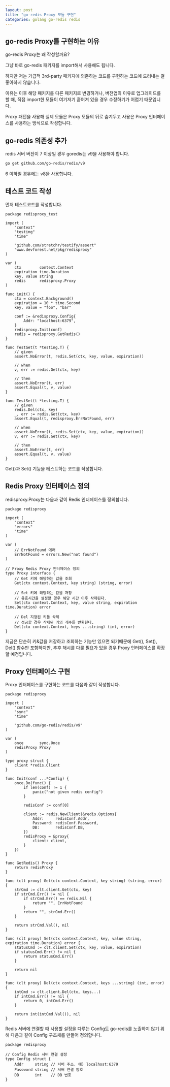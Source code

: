 ```yaml
---
layout: post
title: "go-redis Proxy 모듈 구현"
categories: golang go-redis redis
---
```


## go-redis Proxy를 구현하는 이유

go-redis Proxy는 왜 작성할까요?

그냥 바로 go-redis 패키지를 import해서 사용해도 됩니다.

하지만 저는 가급적 3rd-party 패키지에 의존하는 코드를 구현하는 코드에 드러내는 걸 좋아하지 않습니다.

이유는 이후 해당 패키지를 다른 패키지로 변경하거나, 버전업의 이유로 업그레이드를 할 때, 직접 import한 모듈이 여기저기 흩어져 있을 경우 수정하기가 어렵기 때문입니다.

Proxy 패턴을 사용해 실제 모듈은 Proxy 모듈의 뒤로 숨겨두고 사용은 Proxy 인터페이스를 사용하는 방식으로 작성합니다. 

## go-redis 의존성 추가

redis 서버 버전이 7 이상일 경우 goredis는 v9을 사용해야 합니다.

```bash
go get github.com/go-redis/redis/v9
```

6 이하일 경우에는 v8을 사용합니다.

## 테스트 코드 작성

먼저 테스트코드를 작성합니다.

```golang
package redisproxy_test

import (
	"context"
	"testing"
	"time"

	"github.com/stretchr/testify/assert"
	"www.devforest.net/pkg/redisproxy"
)

var (
	ctx        context.Context
	expiration time.Duration
	key, value string
	redis      redisproxy.Proxy
)

func init() {
	ctx = context.Background()
	expiration = 10 * time.Second
	key, value = "foo", "bar"

	conf := &redisproxy.Config{
		Addr: "localhost:6379",
	}
	redisproxy.Init(conf)
	redis = redisproxy.GetRedis()
}

func TestGet(t *testing.T) {
	// given
	assert.NoError(t, redis.Set(ctx, key, value, expiration))

	// when
	v, err := redis.Get(ctx, key)

	// then
	assert.NoError(t, err)
	assert.Equal(t, v, value)
}

func TestSet(t *testing.T) {
	// given
	redis.Del(ctx, key)
	_, err := redis.Get(ctx, key)
	assert.Equal(t, redisproxy.ErrNotFound, err)

	// when
	assert.NoError(t, redis.Set(ctx, key, value, expiration))
	v, err := redis.Get(ctx, key)

	// then
	assert.NoError(t, err)
	assert.Equal(t, v, value)
}
```

Get()과 Set() 기능을 테스트하는 코드를 작성합니다.

## Redis Proxy 인터페이스 정의

redisproxy.Proxy는 다음과 같이 Redis 인터페이스를 정의합니다.

```golang
package redisproxy

import (
	"context"
	"errors"
	"time"
)

var (
	// ErrNotFound 에러
	ErrNotFound = errors.New("not found")
)

// Proxy Redis Proxy 인터페이스 정의
type Proxy interface {
	// Get 키에 해당하는 값을 조회
	Get(ctx context.Context, key string) (string, error)

	// Set 키에 해당하는 값을 저장
	// 유효시간을 설정할 경우 해당 시간 이후 삭제된다.
	Set(ctx context.Context, key, value string, expiration time.Duration) error

	// Del 지정된 키들 삭제
	// 성공할 경우 삭제된 키의 개수를 반환한다.
	Del(ctx context.Context, keys ...string) (int, error)
}
```

지금은 단순히 키&값을 저장하고 조회하는 기능만 있으면 되기때문에 Get(), Set(), Del() 함수만 포함하지만, 추후 해시를 다룰 필요가 있을 경우 Proxy 인터페이스를 확장할 예정입니다.

## Proxy 인터페이스 구현

Proxy 인터페이스를 구현하는 코드를 다음과 같이 작성합니다.

```golang
package redisproxy

import (
	"context"
	"sync"
	"time"

	"github.com/go-redis/redis/v9"
)

var (
	once       sync.Once
	redisProxy Proxy
)

type proxy struct {
	client *redis.Client
}

func Init(conf ...*Config) {
	once.Do(func() {
		if len(conf) != 1 {
			panic("not given redis config")
		}

		redisConf := conf[0]

		client := redis.NewClient(&redis.Options{
			Addr:     redisConf.Addr,
			Password: redisConf.Password,
			DB:       redisConf.DB,
		})
		redisProxy = &proxy{
			client: client,
		}
	})
}

func GetRedis() Proxy {
	return redisProxy
}

func (clt proxy) Get(ctx context.Context, key string) (string, error) {
	strCmd := clt.client.Get(ctx, key)
	if strCmd.Err() != nil {
		if strCmd.Err() == redis.Nil {
			return "", ErrNotFound
		}
		return "", strCmd.Err()
	}

	return strCmd.Val(), nil
}

func (clt proxy) Set(ctx context.Context, key, value string, expiration time.Duration) error {
	statusCmd := clt.client.Set(ctx, key, value, expiration)
	if statusCmd.Err() != nil {
		return statusCmd.Err()
	}

	return nil
}

func (clt proxy) Del(ctx context.Context, keys ...string) (int, error) {
	intCmd := clt.client.Del(ctx, keys...)
	if intCmd.Err() != nil {
		return 0, intCmd.Err()
	}

	return int(intCmd.Val()), nil
}
```

Redis 서버에 연결할 때 사용할 설정을 다루는 Config도 go-redis를 노출하지 않기 위해 다음과 같이 Config 구조체를 만들어 정의합니다.

```golang
package redisproxy

// Config Redis 서버 연결 설정
type Config struct {
	Addr     string	// 서버 주소. 예) localhost:6379
	Password string	// 서버 연결 암호
	DB       int	// DB 번호
}
```